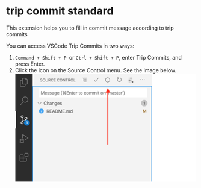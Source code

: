 # trip commit standard

This extension helps you to fill in commit message according to trip commits

You can access VSCode Trip Commits in two ways:

1. `Command + Shift + P `or `Ctrl + Shift + P`, enter Trip Commits, and press Enter.
2. Click the icon on the Source Control menu. See the image below.
![Icon on the Source Control menu](public/icon-on-the-source-control-menu.png)